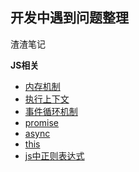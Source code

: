 ## 开发中遇到问题整理

渣渣笔记   

**JS相关**    
* [内存机制](./content/JS中函数执行相关/内存机制.md)
* [执行上下文](./content/JS中函数执行相关/执行上下文.md)
* [事件循环机制](./content/JS中函数执行相关/事件循环机制.md)
* [promise](./content/promise/readme.md)
* [async](./content/Async函数/async.md)
* [this](./content/this相关/this指向.md)
* [js中正则表达式](./content/JS中正则学习/readme.md)
